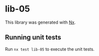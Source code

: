 # lib-05

This library was generated with [Nx](https://nx.dev).

## Running unit tests

Run `nx test lib-05` to execute the unit tests.
